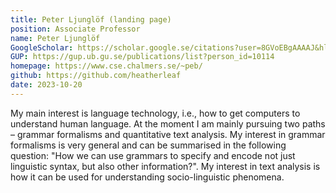 ```yaml
---
title: Peter Ljunglöf (landing page)
position: Associate Professor
name: Peter Ljunglöf
GoogleScholar: https://scholar.google.se/citations?user=8GVoEBgAAAAJ&hl=en
GUP: https://gup.ub.gu.se/publications/list?person_id=10114
homepage: https://www.cse.chalmers.se/~peb/
github: https://github.com/heatherleaf
date: 2023-10-20
---
```


My main interest is language technology, i.e., how to get computers to understand human language. At the moment I am mainly pursuing two paths – grammar formalisms and quantitative text analysis. My interest in grammar formalisms is very general and can be summarised in the following question: "How we can use grammars to specify and encode not just linguistic syntax, but also other information?". My interest in text analysis is how it can be used for understanding socio-linguistic phenomena.

